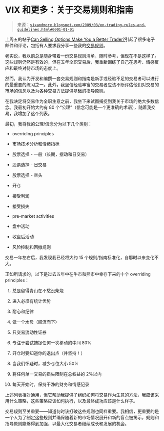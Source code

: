 <!--yml

类别：未分类

日期：2024-05-18 17:54:11

-->

# VIX 和更多：关于交易规则和指南

> 来源：[`vixandmore.blogspot.com/2009/03/on-trading-rules-and-guidelines.html#0001-01-01`](http://vixandmore.blogspot.com/2009/03/on-trading-rules-and-guidelines.html#0001-01-01)

上周五的帖子[Can Selling Options Make You a Better Trader?](http://vixandmore.blogspot.com/2009/03/can-selling-options-make-you-better.html)引起了很多电子邮件和评论，包括有人要求我分享一些我的[交易规则](http://vixandmore.blogspot.com/search/label/trading%20rules)。

老实说，我以前总是随身带着一份交易规则清单，随时参考，但现在不是这样了。这些规则仍然是有效的，但在五年全职交易后，我重新训练了自己在思考、情感反应和最终对待市场的态度上。

然而，我认为开发和编撰一套交易规则和指南是新手或经验不足的交易者可以进行的最重要的练习之一。此外，我坚信经验丰富的交易者应该不断评估他们对交易的市场的信念以及为各种交易方法提供基础的指导原则。

在我决定将交易作为全职生意之前，我坐下来试图捕捉到我关于市场的绝大多数信念。我最初开始大约有 80 个“公理”（信念可能是一个更准确的术语），随着我交易，我增加了这个列表。

最初，我将我的公理/信念分为以下几个类别：

+   overriding principles

+   市场技术分析和情绪指标

+   股票选择 - 一般（长期，摆动和日交易）

+   股票选择 - 日交易

+   股票选择 - 空头

+   开仓

+   接受利润

+   接受损失

+   pre-market activities

+   盘中活动

+   收盘后活动

+   风险控制和回撤规则

交易一年左右后，我发现我已经将大约 15 个规则/指南标准化，自那时以来变化不大。

正如所请求的，以下是过去五年中在牛市和熊市中幸存下来的十个 overriding principles：

1.  总是留得青山在不愁没柴烧

1.  进入必须有统计优势

1.  耐心和纪律

1.  做一个水母（顺流而下）

1.  只交易流动性证券

1.  专注于尝试捕捉任何一次移动的中间 80%

1.  开仓时要知道你的退出点（并坚持！）

1.  当我们怀疑时，减少仓位大小 50%

1.  将任何单一交易的损失限制在总权益的 2%以内

1.  每天开始时，保持干净的财务和情感记录

上述列表相对通用，但它帮助我提供了组织如何将交易作为生意的方法，我应该采用什么策略，这些策略应该如何执行，以及最终成功应该是什么样子。

交易规则至关重要——知道何时该打破这些规则也同样重要。我相信，更重要的是一个人为了制定这些规则并确保随着新的市场情况展开和新的盲点被揭示，规则和指导原则能够得到加强，以最大化交易者继续成长和发展的机会。
